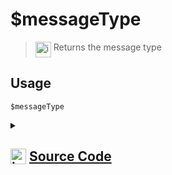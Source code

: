 # $messageType
> <img align="top" src="https://upload.wikimedia.org/wikipedia/commons/thumb/e/e4/Infobox_info_icon.svg/160px-Infobox_info_icon.svg.png?20150409153300" alt="image" width="25" height="auto"> Returns the message type
## Usage
```
$messageType
```
<details>
<summary>
    
## <img align="top" src="https://cdn4.iconfinder.com/data/icons/iconsimple-logotypes/512/github-512.png" alt="image" width="25" height="auto">  [Source Code](https://github.com/tryforge/ForgeScript-V2/blob/main/src/native/messageType.ts)
    
</summary>
    
```ts
import { MessageType } from "discord.js"
import { NativeFunction, Return } from "../structures"

export default new NativeFunction({
    name: "$messageType",
    version: "1.0.0",
    description: "Returns the message type",
    unwrap: false,
    execute(ctx) {
        return this.success(MessageType[ctx.message?.type!])
    },
})

```
    
</details>